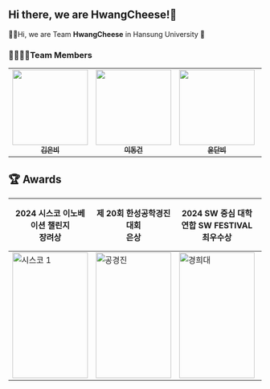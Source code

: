 ## Hi there, we are HwangCheese!👋

🙋‍♀️Hi, we are Team **HwangCheese** in Hansung University 🧀

### 👨‍👩‍👧‍👧Team Members
<table>
  <tbody>
    <tr>
      <td align="center"><a href="https://github.com/ssilverrain"><img src="https://github.com/HSU-REPLAY/.github/assets/109191101/af3a4bd0-7ac2-4f50-a58a-8801ab432139" width="150px;" alt=""/><br /><sub><b>김은비</b></sub></a><br /></td>
      <td align="center"><a href="https://github.com/mvg01"><img src="https://github.com/HSU-REPLAY/.github/assets/109191101/292fbf51-0de8-4e3a-8555-3fc80f5c5a15" width="150px;" alt=""/><br /><sub><b>이동건</b></sub></a><br /></td>
      <td align="center"><a href="https://github.com/yoondanbi"><img src="https://github.com/HSU-REPLAY/.github/assets/109191101/a674536c-7189-4afe-9e7c-d8d44fecb2a0" width="150px;" alt=""/><br /><sub><b>윤단비</b></sub></a><br /></td>
      <td align="center"><a href="https://github.com/flsrinn"><img src="https://github.com/HSU-REPLAY/.github/assets/123474937/e30e29de-f541-41fc-b5cf-bd8569d64990" width="150px;" alt=""/><br /><sub><b>전아린</b></sub></a><br /></td>
    </tr>
  </tbody>
</table>

## 🏆 Awards

| **2024 시스코 이노베이션 챌린지** <br/> 장려상 | **제 20회 한성공학경진대회** <br/> 은상 | **2024 SW 중심 대학 연합 SW FESTIVAL** <br/> 최우수상 | **"AI를 활용한 간결한 메모와 공유 시스템: QuickQuick" 논문 출간** |
| --- | --- | --- | --- |
| <img src="https://github.com/user-attachments/assets/c40ba00b-d79b-45b7-bf63-2260b02b2c4b" alt="시스코 1" width="150" height="250"/> | <img src="https://github.com/user-attachments/assets/4350f730-f181-4a82-8c35-b0e1872e3c63" alt="공경진" width="150" height="250"/> | <img src="https://github.com/user-attachments/assets/edb633ff-17e8-4bd1-a1d1-7481ed1fd732" alt="경희대" width="150" height="250"/> | <img src="https://github.com/user-attachments/assets/48f30873-e9c5-4af7-b185-c4dac59c97c9" alt="논문" width="150" height="250"/> |



<!--

**Here are some ideas to get you started:**

🙋‍♀️ A short introduction - what is your organization all about?
🌈 Contribution guidelines - how can the community get involved?
👩‍💻 Useful resources - where can the community find your docs? Is there anything else the community should know?
🍿 Fun facts - what does your team eat for breakfast?
🧙 Remember, you can do mighty things with the power of [Markdown](https://docs.github.com/github/writing-on-github/getting-started-with-writing-and-formatting-on-github/basic-writing-and-formatting-syntax)
-->
